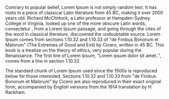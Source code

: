 Contrary to popular belief, Lorem Ipsum is not simply random text. It has roots in a piece of classical
 Latin literature from 45 BC, making it over 2000 years old. Richard McClintock, a Latin professor 
 at Hampden-Sydney College in Virginia, looked up one of the more obscure Latin words, consectetur
 , from a Lorem Ipsum passage, and going through the cites of the word in classical literature, discovered
  the undoubtable source. Lorem Ipsum comes from sections 1.10.32 and 1.10.33 of "de Finibus Bonorum 
  et Malorum" (The Extremes of Good and Evil) by Cicero, written in 45 BC. This book is a treatise on 
  the theory of ethics, very popular during the Renaissance. The first line of Lorem Ipsum, "Lorem
   ipsum dolor sit amet..", comes from a line in section 1.10.32.

The standard chunk of Lorem Ipsum used since the 1500s is reproduced below for those interested. Sections
 1.10.32 and 1.10.33 from "de Finibus Bonorum et Malorum" by Cicero are also reproduced in their 
 exact original form, accompanied by English versions from the 1914 translation by H. Rackham.